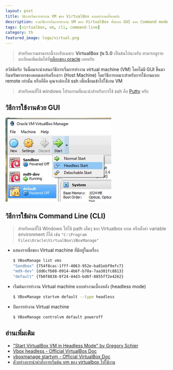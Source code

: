 ```yaml
---
layout: post
title: วิธีการเริ่มการทำงาน VM ของ VirtualBox แบบทำงานเบื้องหลัง
description: รวมวิธีการเริ่มการทำงาน VM ของ VirtualBox ทั้งแบบ GUI และ Command mode
tags: [virtualbox, vm, cli, command-line]
category: th
featured_image: logo/virtual.png
---
```


> สำหรับความสามารถนี้รองรับเฉพาะ **VirtualBox รุ่น 5.0** เป็นต้นไปนะครับ สามารถดูรายละเอียดเพิ่มเติมได้ที่[บล็อกของ oracle](https://blogs.oracle.com/virtualization/entry/oracle_vm_virtualbox_5_07) เลยครับ

สวัสดีครับ วันนี้ผมจะนำเสนอวิธีการเริ่มการทำงาน virtual machine (VM) โดยไม่มี GUI ขึ้นมากินทรัพยากรของคอมเตอร์เครื่องเรา (Host Machine) โดยวิธีการเหมาะสำหรับการใช้งานแบบ remote เท่านั้น หรือก็คือ คุณจะต้องใช้ ssh เพื่อเชื่อมเข้าไปใช้งาน VM

> สำหรับคนที่ใช้ windows โปรแกรมที่แนะนำสำหรับการใช้ ssh คือ [Putty](http://www.putty.org/) ครับ

## วิธีการใช้งานด้วย GUI
![GUI mode for starting virtualbox vm in headless mode](2016-06-27-starting-vitualbox-vm-with-headless-mode.jpg)

## วิธีการใช้ผ่าน Command Line (CLI)
> สำหรับคนที่ใช้ Windows ให้ใช้ path เต็มๆ ของ Virtualbox แทน หรือตั้งค่า variable environment ก็ได้ เช่น `"C:\Program Files\Oracle\VirtualBox\VBoxManage"`

- แสดงรายชื่อของ Virtual machine ที่มีอยู่ในเครื่อง

  ```bash
  $ VBoxManage list vms
  "Sandbox" {754f8cac-1fff-4863-952e-ba81ebf9efc7}
  "md9-dev" {dd6cfb08-0914-4b6f-b78a-7aa301fc8813}
  "default" {fb0f8838-0f24-44d3-bd6f-8855ff2e4262}
  ```

- เริ่มต้นการทำงาน Virtual machine แบบทำงานเบื้องหลัง (headless mode)

  ```bash
  $ VBoxManage startvm default --type headless
  ```

- ปิดการทำงาน Virtual machine

  ```bash
  $ VBoxManage controlvm default poweroff
  ```

## อ่านเพิ่มเติม
- ["Start VirtualBox VM in Headless Mode" by Gregory Schier](http://schier.co/blog/2013/03/13/start-virtualbox-vm-in-headless-mode.html)
- [Vbox headless - Official VirtualBox Doc](https://www.virtualbox.org/manual/ch07.html#vboxheadless)
- [vboxmanage startvm - Official VirtualBox Doc](https://www.virtualbox.org/manual/ch08.html#vboxmanage-startvm)
- [ตัวอย่างการนำคำสั่งการเริ่มต้น vm ของ virtualbox ไปใช้งาน](https://github.com/mildronize/windows-toolbox/blob/a1962e0e26d33f19d8c6f582c42b0c423d9bc644/vbox.bat)

